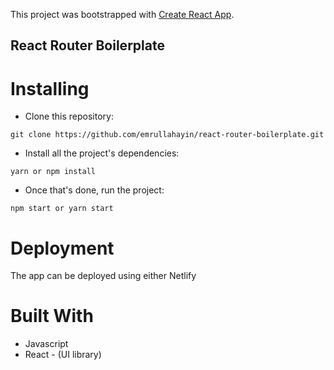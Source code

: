 This project was bootstrapped with [Create React App](https://github.com/facebook/create-react-app).

## React Router Boilerplate

# Installing

- Clone this repository:
```
git clone https://github.com/emrullahayin/react-router-boilerplate.git
```

- Install all the project's dependencies:
```
yarn or npm install
```
- Once that's done, run the project:
```
npm start or yarn start
```

# Deployment
The app can be deployed using either Netlify

# Built With
- Javascript
- React - (UI library)